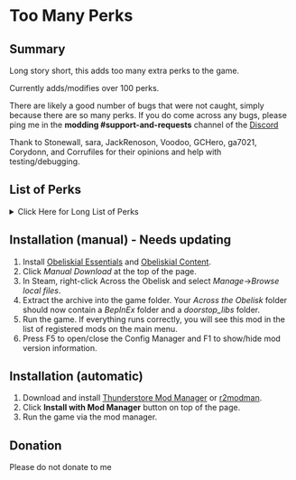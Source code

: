 # Too Many Perks

## Summary

Long story short, this adds too many extra perks to the game.

Currently adds/modifies over 100 perks.

There are likely a good number of bugs that were not caught, simply because there are so many perks. If you do come across any bugs, please ping me in the **modding #support-and-requests** channel of the [Discord](https://discord.gg/across-the-obelisk-679706811108163701)

Thank to Stonewall, sara, JackRenoson, Voodoo, GCHero, ga7021, Corydonn, and Corrufiles for their opinions and help with testing/debugging.

## List of Perks
<details>
  <summary>Click Here for Long List of Perks</summary>

## General

### Perks for Experience
exp0: Start with 10 Experience. Gain 10 Experience on level up.  
exp1: Start with 10 Experience. Gain 10 Experience on level up.  
exp2: Start with 10 Experience. Gain 10 Experience on level up.  
exp3: Start with 40 Experience. Gain 40 Experience on level up.

### Perks for Max HP
health6b: Max HP -12. Gain 12 Max HP on level up.  
health6c: Max HP +36. Lose 14 Max HP on level up  
health6d: At the start of your turn, if you are at max HP, gain 2 Vitality.

### Perks for Resistances
resistance5b: All Resistances -4%. Gain 4% to all Resistances on level up  
resistance5c: All Resistances +12%. Lose 4% to all Resistances on level up  
resistance5d: Maximum resistances for heroes and monsters are now 97%.

### Perks for Gold
currency6b: Gain 125 gold on level up.  
currency6c: For every 2,000 gold you have, gain +10% damage.  
currency6d: Rerolling the shop costs 25% less.  
currency6e: Divinations cost 15% less.

### Perks for Shards
shards5b: Gain 125 shards on level up.  
shards5c: Increases chance for cards to be corrupted by 2%.

### Perks for Disarm
disarm1a: This hero is immune to Disarm.  
disarm1b: Disarm on this hero cannot be dispelled unless specified, but increases all resists by 10%.

### Perks for Silence
silence1a: This hero is immune to Silence.  
silence1b: Silence on this hero cannot be dispelled unless specified, but increases all damage by 7.

### Perks for Sight
sight1d: At the start of your turn, gain 1 Evasion for every enemy with 100 or more Sight charges.  
sight1e: When a monster reaches 100 charges of Sight, Dispel Sight and Purge 3.

### Perks for Fast
fast0b: Fast on this hero can stack, but loses all charges at the start of turn.  
fast0c: Fast on this hero falls off at the end of turn.

### Perks for Slow
slow0b: Slow on monsters can stack up to 10, but only reduces Speed by 1 per charge  
slow0c: Slow on heroes can stack up to 10, but only reduces Speed by 1 per charge

### Perks for Mark
mark1d: Once per combat, when an enemy reaches 10 Mark, apply 2 Taunt.

### Perks for Energy
energy2d: Significantly increases the damage dealt by some high cost cards. Reduces damage dealt by some low cost cards.

## Physical

### Perks for Shackle
shackle1a: +1 Charge applied  
shackle1b: This hero is immune to Shackle.  
shackle1c: Shackle cannot be prevented by Immunity or Buffer.  
shackle1d: At start of your turn, gain Fortify equal to your twice your Shackles.  
shackle1e: Shackle on this hero increases Dark charges applied by 1 per charge of Shackle.  
shackle1f: Shackle on monsters increases all damage received by 0.5 per base Speed per charge of Shackle.

### Perks for Mitigate
mitigate1a: At the start of your turn, gain 2 Mitigate, but only stacks to 5.  
mitigate1b: Mitigate on this hero does not lose charges at start of turn and stacks to 12.  
mitigate1c: At the start of your turn, gain 7 Block per Mitigate charge.  
mitigate1d: Mitigate on this hero reduces incoming damage by 2 per charge, but loses all charges at the start of your turn.  
mitigate1e: Mitigate on heroes and monsters increases damage done by 10% per charge.

### Perks for Poison
poison2d: If Restricted Power is enabled, increases Max Charges to 300.  
poison2e: Poison on heroes and monsters reduces Slashing resistance by 0.25% per charge.  
poison2f: Poison on monsters reduces all resistances by 5% for every 100 charges.  
poison2g: Once per turn, when a monster with Poison dies, transfer 50% of their Poison charges to a random monster.  
poison2h: -1 Poison. When this hero applies Poison, deal indirect Mind damage to the target equal to 30% of their Poison charges.


### Perks for Bleed
bleed2d: If Restricted Power is enabled, increases Max Charges to 300.  
bleed2e: When this hero hits an enemy with Bleed, they heal for 25% of the target's Bleed charges.  
bleed2f: Bleed on monsters reduces Piercing resist by 0.25% per charge.  
bleed2g: When a monster dies with Bleed, all monsters lose HP equal to 25% of the killed target's Bleed charges.

### Perks for Thorns
thorns1d: Cannot be purged unless specified.  
thorns1e: When a monster with Thorns dies, transfer their Thorns charges to a random hero.

### Perks for Reinforce
reinforce1d: Reinforce on this hero increases Block charges received by 1 per charge of Reinforce.

### Perks for Block
block5b: If Restricted Power is enabled, increases Max Charges to 600.  
block5c: At start of combat, apply 2 Block to all heroes.  
block5d: When this hero gains Block, they deal 1 Blunt to themselves and a random monster.

### Perks for Taunt
taunt1e: Taunt on this hero can stack and increases damage by 1 per charge.

### Perks for Fortify
fortify1d: At the end of this hero's turn, gain 1 Reinforce for every 2 Fortify charges.

### Perks for Sharp
sharp1e: If Sharp on a hero would increase a damage type, it increases it by 1.5 damage per charge. Sharp on heroes only stacks to 25.

### Perks for Fury
fury1d: For all heroes, at the end of turn, spread 70% of Fury to adjacent heroes. Fury on heroes loses all charges at end of turn.

### Perks for Crack
crack2d: Crack on monsters reduces Speed by 1 for every 5 charges.  
crack2e: Crack on monsters reduces Lightning resistance by 0.3% per charge.

### Perks for Burn
burn2e: Burn increases the damage dealt by Dark explosions by 0.5% per charge.

### Perks for Chill
chill2e: Chill on monsters reduces Cold and Mind resistance by 0.5% per charge.  
chill2f: At the start of your turn, suffer 3 Chill. Chill on this hero reduces Speed by 1 for every 10 charges  
chill2g: Chill on this hero reduces Speed by 1 for every 3 charges but does not reduce Cold resistance.

### Perks for Sparks
spark2d: Spark on this hero increases Lighting damage by 0.2 per charge.  
spark2e: Spark deal Fire damage. Spark decreases Fire resistance by 0.5% per charge and Lightning resistance by 0.5% per charge.  
spark2f: When you hit an enemy with Sparks, deal Lightning damage equal to 20% of their Sparks to their sides.
spark2g: When this hero applies Spark, apply 1 Crack.

### Perks for Insulate
insulate1d: Insulate on this hero prevents their Speed from being lowered by Chill.  
insulate1e: Insulate on this hero increases Elemental damage by 10% per stack, but only increases Elemental resistances by 15%. Insulate on this hero stacks to 15.

### Perks for Shield
shield5b: If Restricted Power is enabled, increases Max Charges to 300.  
shield5c: At start of combat, apply 4 Shield to all heroes.

### Perks for Wet
wet1d: Wet does not Dispel or Prevent Burn.

### Perks for Inspire
inspire0d: If this hero ends their turn with 4 or more cards, gain 1 Inspire

### Perks for Energize
energize1a: At start of your first turn, gain 1 Energize.  
energize1b: Energize gives 2 energy per charge, but you can only have a maximum of 1 Energize.  
energize1c: Energize increases all damage 1 per charge.  
energize1d: If you end your turn with 4 or more energy, gain 1 Energize.

### Perks for Spellsword
spellsword1a: Max stacks +2  
spellsword1b: Spellsword on heroes reduces incoming damage by 2, but does not increase damage  
spellsword1c: At the start of your turn, all heroes and monsters gain 1 Spellsword  
spellsword1d: When this hero cast a Spell or Attack that costs 4 or more, gain 1 Spellsword

### Perks for Powerful
powerful1d: If this hero gains Powerful when it is at max charges, gain 1 Vitality.            

### Perks for Paralyze
paralyze1a: +1 Charge.  
paralyze1b: At the end of your turn, dispel Paralyze from all heroes.  
paralyze1c: Once per enemy per combat, when an enemy reaches 100 Spark, apply 1 Paralyze.

### Perks for Zeal        
zeal1a: Zeal +1.  
zeal1b: Zeal on this hero loses 3 charges per turn rather than all charges.  
zeal1c: Zeal on all heroes can stack, but reduces Speed by 2 per charge.  
zeal1d: Zeal on heroes and monsters increases all resistances by 0.5% per Wet charge.  
zeal1e: When this hero loses Zeal at end of turn, deal indirect Holy and Fire damage to all monsters equal to 4x the number of charges lost.

### Perks for Scourge
scourge1a: Scourge +1.

scourge1b: Scourge on heroes and monsters loses 3 charges per turn rather than all charges. // TODO: Replace with -1/dark explosion  
scourge1c: Scourge on monsters can stack but increases all resists by 3% per charge.  
scourge1d: Instead of Chill, Scourge deals 2 Shadow damage per Sight charge.  
scourge1e: Scourge on monsters increases burn damage by 15%/charge

### Perks for Weak
weak1a: Weak +1.  
weak1b: Weak on monsters reduces the application of Auras and Curses by 20%.  
weak1c: Weak cannot be prevented by Immunity or Buffer, but reduces damage and healing by 25% instead of 50%.  
weak1d: This hero is immune to Weak.

### Perks for Healing
heal5b: When this hero heals a character at Max HP, apply 2 Powerful. [Powerful application cannot be increased by modifiers]  
heal5c: +35% Heal received.

### Perks for Insane
insane2d: Crack on monsters increases Blunt damage by an additional 1 for every 40 charges of Insane on that monster.  
insane2e: Insane on this hero increases the effectiveness of sharp by 1% per charge.  
insane2f: At the start of their turn, heroes and monsters gain 1 Scourge for every 30 Insane charges on them.

### Perks for Dark
dark2e: Dark explosions deal Fire damage. Dark reduces Fire resistance by 0.5% per charge in addition to reducing Shadow resistance.

### Perks for Sanctify
sanctify2d: Every 5 stacks of Sanctify increase the number of Dark charges needed for an explosion by 1.  
sanctify2e: At start of their turn, heroes gain 1 Zeal for every 20 Sanctify charges on them.

### Perks for Decay
decay1d: Decay purges Reinforce on heroes and monsters.

decay1e: Every stack of decay increases the damage dealt by poison by 20%.

### Perks for Courage
courage1d: Courage increases Shield gained by this hero by 1 per charge.

### Perks for Vitality
vitality1d: Vitality on this hero dispels Poison.

### Perks for Bless
bless1d: Bless on all heroes increases Slashing, Fire, and Holy damage by 3% per charge but does not increase damage by 1.

### Perks for Stanza
stanza0d: On their first turn, this hero gains Stanza I.  
stanza0e: On their first turn, this hero gains Stanza II. This hero cannot gain Stanza I or Stanza III

### Perks for Regeneration
regeneration1d: Regeneration on heroes prevents 1 Vulnerable per charge

</details>


## Installation (manual) - Needs updating

1. Install [Obeliskial Essentials](https://across-the-obelisk.thunderstore.io/package/meds/Obeliskial_Essentials/) and [Obeliskial Content](https://across-the-obelisk.thunderstore.io/package/meds/Obeliskial_Content/).
2. Click _Manual Download_ at the top of the page.
3. In Steam, right-click Across the Obelisk and select _Manage_->_Browse local files_.
4. Extract the archive into the game folder. Your _Across the Obelisk_ folder should now contain a _BepInEx_ folder and a _doorstop\_libs_ folder.
5. Run the game. If everything runs correctly, you will see this mod in the list of registered mods on the main menu.
6. Press F5 to open/close the Config Manager and F1 to show/hide mod version information.

## Installation (automatic)

1. Download and install [Thunderstore Mod Manager](https://www.overwolf.com/app/Thunderstore-Thunderstore_Mod_Manager) or [r2modman](https://across-the-obelisk.thunderstore.io/package/ebkr/r2modman/).
2. Click **Install with Mod Manager** button on top of the page.
3. Run the game via the mod manager.


## Donation

Please do not donate to me